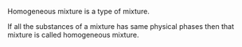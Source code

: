 Homogeneous mixture is a type of mixture.

If all the substances of a mixture has same physical phases then that mixture is called homogeneous mixture.